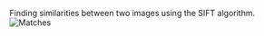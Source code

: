 Finding similarities between two images using the SIFT algorithm.
![Matches](https://github.com/aysegulkocak1/sift-algorithm/assets/127384367/92d2272f-e1e1-4a60-bdc8-cfa8edba25cd)
